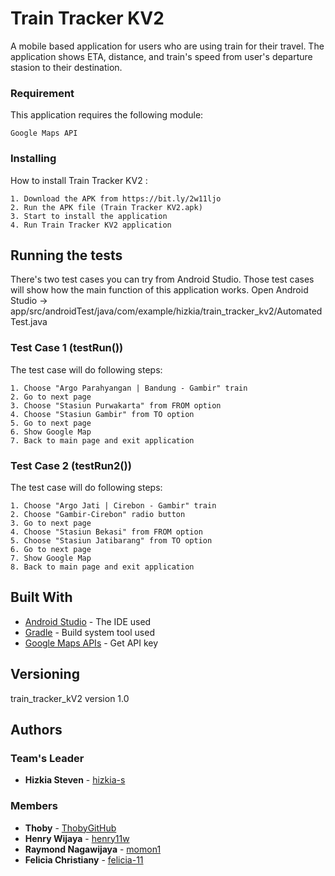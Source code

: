 # Train Tracker KV2

A mobile based application for users who are using train for their travel. The application shows ETA, distance, and train's speed from user's departure stasion to their destination.

### Requirement

This application requires the following module:

```
Google Maps API
```

### Installing

How to install Train Tracker KV2 :

```
1. Download the APK from https://bit.ly/2w11ljo
2. Run the APK file (Train Tracker KV2.apk)
3. Start to install the application
4. Run Train Tracker KV2 application
```

## Running the tests

There's two test cases you can try from Android Studio.
Those test cases will show how the main function of this application works.
Open Android Studio -> app/src/androidTest/java/com/example/hizkia/train_tracker_kv2/AutomatedTest.java

### Test Case 1 (testRun())

The test case will do following steps:

```
1. Choose "Argo Parahyangan | Bandung - Gambir" train
2. Go to next page
3. Choose "Stasiun Purwakarta" from FROM option
4. Choose "Stasiun Gambir" from TO option
5. Go to next page
6. Show Google Map
7. Back to main page and exit application
```

### Test Case 2 (testRun2())

The test case will do following steps:

```
1. Choose "Argo Jati | Cirebon - Gambir" train
2. Choose "Gambir-Cirebon" radio button
3. Go to next page
4. Choose "Stasiun Bekasi" from FROM option
5. Choose "Stasiun Jatibarang" from TO option
6. Go to next page
7. Show Google Map
8. Back to main page and exit application
```

## Built With

* [Android Studio](http:https://developer.android.com/studio/index.html) - The IDE used
* [Gradle](https://gradle.org/) - Build system tool used
* [Google Maps APIs](https://developers.google.com/maps/documentation/) - Get API key

## Versioning

train_tracker_kV2 version 1.0

## Authors

### Team's Leader

* **Hizkia Steven** - [hizkia-s](https://github.com/hizkia-s)

### Members

* **Thoby** - [ThobyGitHub](https://github.com/ThobyGitHub)
* **Henry Wijaya** - [henry11w](https://github.com/henry11w)
* **Raymond Nagawijaya** - [momon1](https://github.com/momon1)
* **Felicia Christiany** - [felicia-11](https://github.com/felicia-11)
